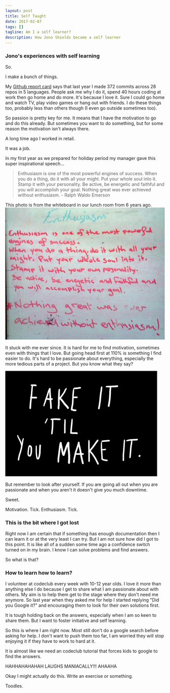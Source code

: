 ```yaml
---
layout: post
title: Self Taught
date: 2017-02-07
tags: []
tagline: Am I a self learner?
description: How Jono Shields became a self learner
---
```


### Jono's experiences with self learning

So.

I make a bunch of things.

My [Github report card](https://githubreportcard.reflect.io/) says that last year I made 372 commits across 28 repos in 5 languages. People ask me why I do it, spend 40 hours coding at work then go home and do more. It's because I love it. Sure I could go home and watch TV, play video games or hang out with friends. I do these things too, probably less than others though (I even go outside sometimes too).

So passion is pretty key for me. It means that I have the motivation to go and do this already. But sometimes you want to do something, but for some reason the motivation isn't always there.

A long time ago I worked in retail.

It was a job.

In my first year as we prepared for holiday period my manager gave this super inspirational speech...

>Enthusiasm is one of the most powerful engines of success. When you do a thing, do it with all your might. Put your whole soul into it. Stamp it with your personality. Be active, be energetic and faithful and you will accomplish your goal. Nothing great was ever achieved without enthusiasm. - Ralph Waldo Emerson

This photo is from the whiteboard in our lunch room from 6 years ago.
<img src="/public/images/enthusiasm.png"/>

It stuck with me ever since. It is hard for me to find motivation, sometimes even with things that I love. But going head first at 110% is something I find easier to do. It's hard to be passionate about everything, especially the more tedious parts of a project. But you know what they say? 

<img src="/public/images/fake-it.png"/>

But remember to look after yourself. If you are going all out when you are passionate and when you aren't it doesn't give you much downtime.

Sweet.

Motivation. Tick. Enthusiasm. Tick.

### This is the bit where I got lost

Right now I am certain that if something has enough documentation then I can learn it or at the very least I can try. But I am not sure how did I got to this point. It is like all of a sudden some time ago a confidence switch turned on in my brain. I know I can solve problems and find answers.

So what is that?

### How to learn how to learn?

I volunteer at codeclub every week with 10-12 year olds. I love it more than anything else I do because I get to share what I am passionate about with others. My aim is to help them get to the stage where they don't need me anymore. So last year when they asked me for help I started replying "Did you Google it?" and encouraging them to look for their own solutions first.

It is tough holding back on the answers, especially when I am so keen to share them. But I want to foster initiative and self learning.

So this is where I am right now. Most still don't do a google search before asking for help. I don't want to push them too far, I am worried they will stop enjoying it if they have to work to hard at it.

It is almost like we need an codeclub tutorial that forces kids to google to find the answers.

HAHHAHAHAHAH  LAUGHS MANIACALLY!!! AHAAHA

Okay I might actually do this. Write an exercise or something.

Toodles.
